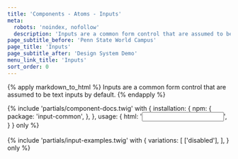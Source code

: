 ```yaml
---
title: 'Components - Atoms - Inputs'
meta:
  robots: 'noindex, nofollow'
  description: 'Inputs are a common form control that are assumed to be text inputs by default.'
page_subtitle_before: 'Penn State World Campus'
page_title: 'Inputs'
page_subtitle_after: 'Design System Demo'
menu_link_title: 'Inputs'
sort_order: 0
---
```

{% apply markdown_to_html %}
Inputs are a common form control that are assumed to be text inputs by default.
{% endapply %}

{% include 'partials/component-docs.twig' with {
  installation: {
    npm: {
      package: 'input-common',
    },
  },
  usage: {
    html: '<input>',
  }
} only %}
<br>
<br>
{% include 'partials/input-examples.twig' with {
  variations: [
    ['disabled'],
  ],
} only %}